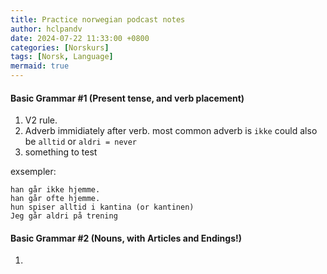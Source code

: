 ```yaml
---
title: Practice norwegian podcast notes
author: hclpandv
date: 2024-07-22 11:33:00 +0800
categories: [Norskurs]
tags: [Norsk, Language]
mermaid: true
---
```


#### Basic Grammar #1 (Present tense, and verb placement)

1. V2 rule.
2. Adverb immidiately after verb. most common adverb is `ikke` could also be `alltid` or `aldri = never`
3. something to test

exsempler:

```
han går ikke hjemme.
han går ofte hjemme.
hun spiser alltid i kantina (or kantinen)
Jeg går aldri på trening
```

#### Basic Grammar #2 (Nouns, with Articles and Endings!)

1. 

